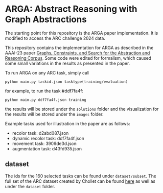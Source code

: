 # ARGA: Abstract Reasoning with Graph Abstractions

The starting point for this repository is the ARGA paper implementation. It is modified to access the ARC challenge 2024 data. 

This repository contains the implementation for ARGA as described in the AAAI-23 paper [Graphs, Constraints, and Search for the Abstraction and Reasoning Corpus](https://arxiv.org/abs/2210.09880).
Some code were edited for formalism, which caused some small variations in the results as presented in the paper.

To run ARGA on any ARC task, simply call

`
python main.py taskid.json tasktype(training/evaluation)
`

for example, to run the task #ddf7fa4f:

`
python main.py ddf7fa4f.json training
`

the results will be stored under the `solutions` folder and the visualization for the results will be stored under the `images` folder.

Example tasks used for illustration in the paper are as follows:
- recolor task: d2abd087.json
- dynamic recolor task: ddf7fa4f.json
- movement task: 3906de3d.json
- augmentation task: d43fd935.json

## dataset
The ids for the 160 selected tasks can be found under `dataset/subset`.
The full set of the ARC dataset created by Chollet can be found [here](https://github.com/fchollet/ARC) as well as under the `dataset` folder.
